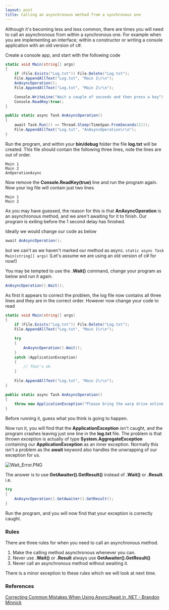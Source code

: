 ```yaml
---
layout: post
title: Calling an asynchronous method from a synchronous one
---
```


Although it's becoming less and less common,  there are times you will need to call an asynchronous from within a synchronous one.  For example when you are implementing an interface; within a constructor or writing a console application with an old version of c#.

Create a console app,  and start with the following code

```c#
static void Main(string[] args)
{
    if (File.Exists("Log.txt")) File.Delete("Log.txt");
    File.AppendAllText("Log.txt", "Main 1\r\n");
    AnAsyncOperation();
    File.AppendAllText("Log.txt", "Main 2\r\n");

    Console.WriteLine("Wait a couple of seconds and then press a key");
    Console.ReadKey(true);
}

public static async Task AnAsyncOperation()
{
    await Task.Run(() => Thread.Sleep(TimeSpan.FromSeconds(1)));
    File.AppendAllText("Log.txt", "AnAsyncOperation\r\n");
}
```

Run the program,  and within your __bin/debug__ folder the file __log.txt__ will be created.  This file should contain the following three lines,  note the lines are out of order.

```
Main 1
Main 2
AnOperationAsync
```

Now remove the __Console.ReadKey(true)__ line and run the program again.  Now your log file will contain just two lines

```
Main 1
Main 2
```

As you may have guessed,  the reason for this is that __AnAsyncOperation__ is an asynchronous method,  and we aren't awaiting for it to finish.  Our program is exiting before the 1 second delay has finished.

Ideally we would change our code as below

```c#
await AnAsyncOperation();
```

but we can't as we haven't marked our method as async.  ```static async Task Main(string[] args)```  (Let's assume we are using an old version of c# for now!)

You may be tempted to use the __.Wait()__ command,  change your program as below and run it again.

```c#
AnAsyncOperation().Wait();
```

As first it appears to correct the problem,  the log file now contains all three lines and they are in the correct order.  However now change your code to read

```c#
static void Main(string[] args)
{
    if (File.Exists("Log.txt")) File.Delete("Log.txt");
    File.AppendAllText("Log.txt", "Main 1\r\n");

    try
    {
        AnAsyncOperation().Wait();
    }
    catch (ApplicationException)
    {
        // That's ok
    }
    
    File.AppendAllText("Log.txt", "Main 2\r\n");
}

public static async Task AnAsyncOperation()
{
    throw new ApplicationException("Please bring the warp drive online before calling this method.");
}
```

Before running it,  guess what you think is going to happen.

Now run it,  you will find that the __ApplicationException__ isn't caught,  and the program crashes leaving just one line in the __log.txt__ file.  The problem is that thrown exception is actually of type __System.AggregateException__ containing our __ApplicationException__ as an inner exception.  Normally this isn't a problem as the __await__ keyword also handles the unwrapping of our exception for us.

![Wait_Error.PNG]({{site.baseurl}}/images/async_await/Wait_Error.PNG)


The answer is to use __GetAwaiter().GetResult()__ instead of __.Wait()__ or __.Result__.  i.e.

```c#
try
{
    AnAsyncOperation().GetAwaiter().GetResult();
}
```            

Run the program,  and you will now find that your exception is correctly caught.

### Rules
There are three rules for when you need to call an asynchronous method.

1.  Make the calling method asynchronous whenever you can.
2.  Never use __.Wait()__ or __.Result__  always use __GetAwaiter().GetResult()__  
3.  Never call an asynchronous method without awaiting it.

There is a minor exception to these rules which we will look at next time.

### References
[Correcting Common Mistakes When Using Async/Await in .NET - Brandon Minnick](https://www.youtube.com/watch?v=av5YNd4X3dY)







